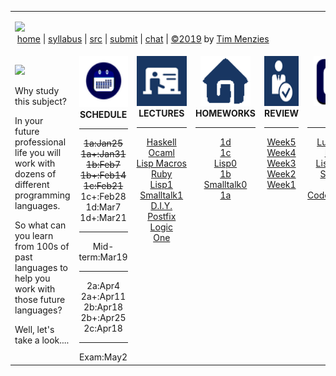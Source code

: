 

<table width="100%" border=0 align=center>
<tr>
<td colspan=6>

<a href="http://tiny.cc/plm19"><img width=1000 src="https://raw.githubusercontent.com/txt/plm19/master/etc/img/banner.png"></a><br>
&nbsp;<a href="http://tiny.cc/plm19">home</a> |
<a href="https://github.com/txt/plm19/blob/master/doc/syllabus.md">syllabus</a> |
<a href="https://github.com/txt/plm19/tree/master/src">src</a> |
<a href="http://tiny.cc/plm19give">submit</a> |
<a href="https://plm19.slack.com/">chat</a> |
<a href="https://github.com/txt/plm19/blob/master/LICENSE.md">&copy;2019</a> 
by <a href="http://menzies.us">Tim Menzies</a>

</td>
</tr>
<tr>
<td xwidth="350" valign=middle>
<img width=150 src="https://www.asalesguy.com/wp-content/uploads/2017/09/why.png">
<p>
Why study this subject?
<p>
In your future professional life you will work with dozens of different programming languages.
<p>
So what can you learn from 100s of past languages to help you work with those future languages?
<p>
Well, let's take a look....
</td>
<td align=center valign=top><img  width=85 height=82 src="etc/img/time.png">
<b>SCHEDULE</b><hr>
<strike>1a:Jan25</strike><br><strike> 1a+:Jan31</strike><br>
<strike>1b:Feb7</strike><br> <strike>1b+:Feb14</strike><br>
<strike>1c:Feb21</strike><br> 1c+:Feb28<br>
1d:Mar7<br>1d+:Mar21
<hr>
Mid-term:Mar19
<hr>
2a:Apr4<br>2a+:Apr11<br>
2b:Apr18<br>2b+:Apr25 <br> 
2c:Apr18
<hr>
Exam:May2
</td>

<td align=center valign=top><img  height=80 src="etc/img/lectures.gif">
<b>LECTURES</b><hr>
<a href="doc/haskell.md">Haskell</a><br>
<a href="doc/ocaml.md">Ocaml</a><br>
<a href="doc/lisp2.md">Lisp&nbsp;Macros</a><br>
<a href="doc/ruby.md">Ruby</a><br>
<a href="doc/lisp1.md">Lisp1</a><br>
<a href="doc/st1.md">Smalltalk1</a><br>
<a href="doc/llvm.md">D.I.Y.</a><br>
<a href="doc/op.md">Postfix</a><br>
<a href="src/pl/onea.md">Logic</a><br>
<a href="doc/lect1.md">One</a><br>
</td>


<td align=center valign=top><img  height=80 src="etc/img/homework.gif">
<b>HOMEWORKS</b><hr>
<a href="src/lisp/oo1d.lisp">1d</a><br>
<a href="src/lisp/prolog1c.lisp">1c</a><br>
<a href="doc/lisp0.md">Lisp0</a><br>
<a href="doc/oneb.md">1b</a><br>
<a href="doc/st0.md">Smalltalk0</a><br>
<a href="src/pl/onea">1a</a><br>
</td>
<td align=center valign=top><img  height=80 width=240 src="etc/img/review.gif">
<b>REVIEW</b><hr>
<a href="doc/week5.md">Week5</a><br>
<a href="doc/week4.md">Week4</a><br>
<a href="doc/week3.md">Week3</a><br>
<a href="doc/week2.md">Week2</a><br>
<a href="doc/week1.md">Week1</a><br>
</td>
<td align=center valign=top><img  height=80 src="etc/img/news.png">
<b>Help</b><hr>
<a href="https://learnxinyminutes.com/docs/lua/">Lua-cheat</a><br>
<a href="doc/prolisp.md">Prolisp</a><br>
<a href="https://learnxinyminutes.com/docs/common-lisp/">Lisp-cheat</a><br>
<a href="http://www.angelfire.com/tx4/cus/notes/smalltalk.html">St-cheat</a><br>
<a href="https://people.eecs.berkeley.edu/~fateman/264/papers/smalltalk-tutorial.html">St-tut</a><br>
<a href="doc/codeanywhere.md">Codeanywhere</a><br>
</td>
</tr>
</table>


